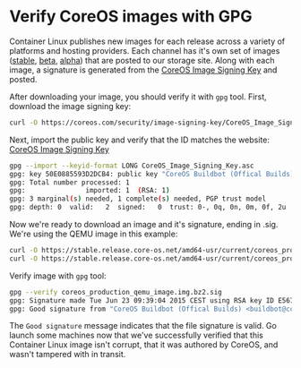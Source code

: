 # Verify CoreOS images with GPG

Container Linux publishes new images for each release across a variety of platforms and hosting providers. Each channel has it's own set of images ([stable], [beta], [alpha]) that are posted to our storage site. Along with each image, a signature is generated from the [CoreOS Image Signing Key][signing-key] and posted.

[signing-key]: https://coreos.com/security/image-signing-key
[stable]: https://stable.release.core-os.net/amd64-usr/current/
[beta]: https://beta.release.core-os.net/amd64-usr/current/
[alpha]: https://alpha.release.core-os.net/amd64-usr/current/

After downloading your image, you should verify it with `gpg` tool. First, download the image signing key:

```sh
curl -O https://coreos.com/security/image-signing-key/CoreOS_Image_Signing_Key.asc
```

Next, import the public key and verify that the ID matches the website: [CoreOS Image Signing Key][signing-key]

```sh
gpg --import --keyid-format LONG CoreOS_Image_Signing_Key.asc
gpg: key 50E0885593D2DCB4: public key "CoreOS Buildbot (Offical Builds) <buildbot@coreos.com>" imported
gpg: Total number processed: 1
gpg:               imported: 1  (RSA: 1)
gpg: 3 marginal(s) needed, 1 complete(s) needed, PGP trust model
gpg: depth: 0  valid:   2  signed:   0  trust: 0-, 0q, 0n, 0m, 0f, 2u
```

Now we're ready to download an image and it's signature, ending in .sig. We're using the QEMU image in this example:

```sh
curl -O https://stable.release.core-os.net/amd64-usr/current/coreos_production_qemu_image.img.bz2
curl -O https://stable.release.core-os.net/amd64-usr/current/coreos_production_qemu_image.img.bz2.sig
```

Verify image with `gpg` tool:

```sh
gpg --verify coreos_production_qemu_image.img.bz2.sig
gpg: Signature made Tue Jun 23 09:39:04 2015 CEST using RSA key ID E5676EFC
gpg: Good signature from "CoreOS Buildbot (Offical Builds) <buildbot@coreos.com>"
```

The `Good signature` message indicates that the file signature is valid. Go launch some machines now that we've successfully verified that this Container Linux image isn't corrupt, that it was authored by CoreOS, and wasn't tampered with in transit.
